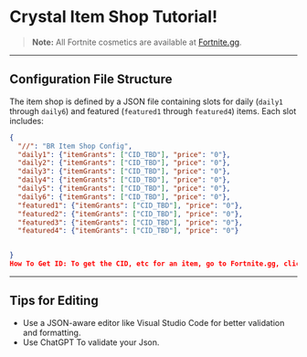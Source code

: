 # Crystal Item Shop Tutorial!

> **Note:**
> All Fortnite cosmetics are available at [Fortnite.gg](https://fortnite.gg/cosmetics?game=br&type=outfit&season=1,2,3,4,5,6,7,8,9,10,11,12,13,14,15,16,17,18,19).

---

## Configuration File Structure

The item shop is defined by a JSON file containing slots for daily (`daily1` through `daily6`) and featured (`featured1` through `featured4`) items. Each slot includes:

```json
{
  "//": "BR Item Shop Config",
  "daily1": {"itemGrants": ["CID_TBD"], "price": "0"},
  "daily2": {"itemGrants": ["CID_TBD"], "price": "0"},
  "daily3": {"itemGrants": ["CID_TBD"], "price": "0"},
  "daily4": {"itemGrants": ["CID_TBD"], "price": "0"},
  "daily5": {"itemGrants": ["CID_TBD"], "price": "0"},
  "daily6": {"itemGrants": ["CID_TBD"], "price": "0"},
  "featured1": {"itemGrants": ["CID_TBD"], "price": "0"},
  "featured2": {"itemGrants": ["CID_TBD"], "price": "0"},
  "featured3": {"itemGrants": ["CID_TBD"], "price": "0"},
  "featured4": {"itemGrants": ["CID_TBD"], "price": "0"}


}
How To Get ID: To get the CID, etc for an item, go to Fortnite.gg, click on any item, and copy the ID shown at the bottom right of the pop-up. Use that ID to replace "CID_TBD" in your config.
```

---

## Tips for Editing

* Use a JSON-aware editor like Visual Studio Code for better validation and formatting.
* Use ChatGPT To validate your Json.
